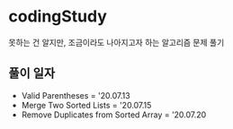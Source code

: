 # codingStudy
못하는 건 알지만, 조금이라도 나아지고자 하는 알고리즘 문제 풀기

## 풀이 일자
 - Valid Parentheses = '20.07.13
 - Merge Two Sorted Lists = '20.07.15
 - Remove Duplicates from Sorted Array = '20.07.20
